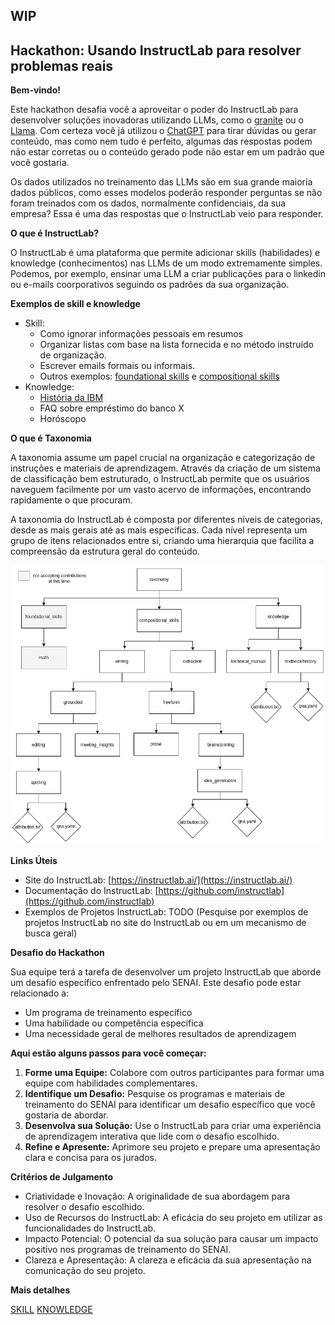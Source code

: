 ## WIP

## Hackathon: Usando InstructLab para resolver problemas reais

**Bem-vindo!**

Este hackathon desafia você a aproveitar o poder do InstructLab para desenvolver soluções inovadoras utilizando LLMs, como o [granite](https://huggingface.co/ibm-granite) ou o [Llama](https://huggingface.co/meta-llama). Com certeza você já utilizou o [ChatGPT](https://chatgpt.com/) para tirar dúvidas ou gerar conteúdo, mas como nem tudo é perfeito, algumas das respostas podem não estar corretas ou o conteúdo gerado pode não estar em um padrão que você gostaria.

Os dados utilizados no treinamento das LLMs são em sua grande maioria dados públicos, como esses modelos poderão responder perguntas se não foram treinados com os dados, normalmente confidenciais, da sua empresa? Essa é uma das respostas que o InstructLab veio para responder.

**O que é InstructLab?**

O InstructLab é uma plataforma que permite adicionar skills (habilidades) e knowledge (conhecimentos) nas LLMs de um modo extremamente simples. 
Podemos, por exemplo, ensinar uma LLM a criar publicações para o linkedin ou e-mails coorporativos seguindo os padrões da sua organização.

**Exemplos de skill e knowledge**
- Skill:
  - Como ignorar informações pessoais em resumos
  - Organizar listas com base na lista fornecida e no método instruído de organização.
  - Escrever emails formais ou informais.
  - Outros exemplos: [foundational skills](https://github.com/instructlab/taxonomy/tree/main/foundational_skills) e [compositional skills](https://github.com/instructlab/taxonomy/tree/main/compositional_skills)
- Knowledge:
  - [História da IBM](https://github.com/instructlab/taxonomy/tree/main/knowledge/textbook/history/ibm_history)
  - FAQ sobre empréstimo do banco X
  - Horóscopo

**O que é Taxonomia**

A taxonomia assume um papel crucial na organização e categorização de instruções e materiais de aprendizagem. Através da criação de um sistema de classificação bem estruturado, o InstructLab permite que os usuários naveguem facilmente por um vasto acervo de informações, encontrando rapidamente o que procuram.

A taxonomia do InstructLab é composta por diferentes níveis de categorias, desde as mais gerais até as mais específicas. Cada nível representa um grupo de itens relacionados entre si, criando uma hierarquia que facilita a compreensão da estrutura geral do conteúdo.


![Exemplo de uma taxonomia](image.png)

**Links Úteis**

* Site do InstructLab: [https://instructlab.ai/](https://instructlab.ai/)
* Documentação do InstructLab: [https://github.com/instructlab](https://github.com/instructlab)
* Exemplos de Projetos InstructLab: TODO (Pesquise por exemplos de projetos InstructLab no site do InstructLab ou em um mecanismo de busca geral)

**Desafio do Hackathon**

Sua equipe terá a tarefa de desenvolver um projeto InstructLab que aborde um desafio específico enfrentado pelo SENAI. Este desafio pode estar relacionado a:

* Um programa de treinamento específico
* Uma habilidade ou competência específica
* Uma necessidade geral de melhores resultados de aprendizagem

**Aqui estão alguns passos para você começar:**

1. **Forme uma Equipe:** Colabore com outros participantes para formar uma equipe com habilidades complementares.
2. **Identifique um Desafio:** Pesquise os programas e materiais de treinamento do SENAI para identificar um desafio específico que você gostaria de abordar.
3. **Desenvolva sua Solução:** Use o InstructLab para criar uma experiência de aprendizagem interativa que lide com o desafio escolhido.
4. **Refine e Apresente:** Aprimore seu projeto e prepare uma apresentação clara e concisa para os jurados.

**Critérios de Julgamento**

* Criatividade e Inovação: A originalidade de sua abordagem para resolver o desafio escolhido.
* Uso de Recursos do InstructLab: A eficácia do seu projeto em utilizar as funcionalidades do InstructLab.
* Impacto Potencial: O potencial da sua solução para causar um impacto positivo nos programas de treinamento do SENAI.
* Clareza e Apresentação: A clareza e eficácia da sua apresentação na comunicação do seu projeto.

**Mais detalhes**

[SKILL](https://github.com/instructlab/taxonomy/blob/main/docs/SKILLS_GUIDE.md)
[KNOWLEDGE](https://github.com/instructlab/taxonomy/blob/main/docs/KNOWLEDGE_GUIDE.md)

